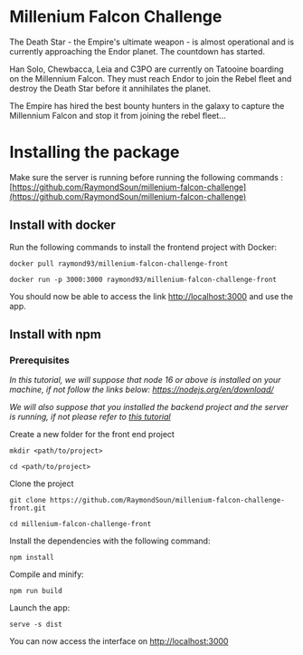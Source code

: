 # Millenium Falcon Challenge

The Death Star - the Empire's ultimate weapon - is almost operational and is currently approaching the Endor planet. The countdown has started.

Han Solo, Chewbacca, Leia and C3PO are currently on Tatooine boarding on the Millennium Falcon. They must reach Endor to join the Rebel fleet and destroy the Death Star before it annihilates the planet.

The Empire has hired the best bounty hunters in the galaxy to capture the Millennium Falcon and stop it from joining the rebel fleet...


# Installing the package

Make sure the server is running before running the following commands : [https://github.com/RaymondSoun/millenium-falcon-challenge](https://github.com/RaymondSoun/millenium-falcon-challenge)
## Install with docker

Run the following commands to install the frontend project with Docker:

```
docker pull raymond93/millenium-falcon-challenge-front
```

```
docker run -p 3000:3000 raymond93/millenium-falcon-challenge-front
```

You should now be able to access the link [http://localhost:3000](http://localhost:3000) and use the app.

## Install with npm

### Prerequisites
*In this tutorial, we will suppose that node 16 or above is installed on your machine, if not follow the links below:*
*https://nodejs.org/en/download/*

*We will also suppose that you installed the backend project and the server is running, if not please refer to [this tutorial](https://github.com/RaymondSoun/millenium-falcon-challenge)*

Create a new folder for the front end project

```
mkdir <path/to/project>
```

```
cd <path/to/project>
```

Clone the project

```
git clone https://github.com/RaymondSoun/millenium-falcon-challenge-front.git
```

```
cd millenium-falcon-challenge-front
```

Install the dependencies with the following command:

```
npm install
```

Compile and minify:

```
npm run build
```

Launch the app:
```
serve -s dist
```

You can now access the interface on [http://localhost:3000](http://localhost:3000)